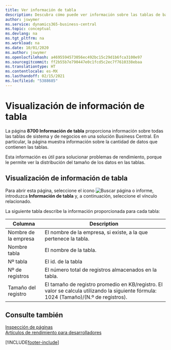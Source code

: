 ```yaml
---
title: Ver información de tabla
description: Descubra cómo puede ver información sobre las tablas de bases de datos directamente desde la interfaz del cliente en Business Central.
author: jswymer
ms.service: dynamics365-business-central
ms.topic: conceptual
ms.devlang: na
ms.tgt_pltfrm: na
ms.workload: na
ms.date: 10/01/2020
ms.author: jswymer
ms.openlocfilehash: a4695594573056ec492bc15c29d1b6fca3100e97
ms.sourcegitcommit: ff2b55b7e790447e0c1fcd5c2ec7f7610338ebaa
ms.translationtype: HT
ms.contentlocale: es-MX
ms.lasthandoff: 02/15/2021
ms.locfileid: "5388685"
---
```

# <a name="viewing-table-information"></a>Visualización de información de tabla

La página **8700 Información de tabla** proporciona información sobre todas las tablas de sistema y de negocios en una solución Business Central. En particular, la página muestra información sobre la cantidad de datos que contienen las tablas.

Esta información es útil para solucionar problemas de rendimiento, porque le permite ver la distribución del tamaño de los datos en las tablas.

## <a name="viewing-table-information"></a>Visualización de información de tabla

Para abrir esta página, seleccione el icono ![Buscar página o informe](media/ui-search/search_small.png "Icono de Buscar por página o informe"), introduzca **Información de tabla** y, a continuación, seleccione el vínculo relacionado.

La siguiente tabla describe la información proporcionada para cada tabla:

|Columna|Description|
|------|-----------|
|Nombre de la empresa|El nombre de la empresa, si existe, a la que pertenece la tabla.|
|Nombre tabla|El nombre de la tabla.|
|Nº tabla|El id. de la tabla|
|Nº de registros|El número total de registros almacenados en la tabla.|
|Tamaño del registro|El tamaño de registro promedio en KB/registro. El valor se calcula utilizando la siguiente fórmula: 1024 (Tamaño)/(N.º de registros). |

## <a name="see-also"></a>Consulte también

[Inspección de páginas](across-inspect-page.md)  
[Artículos de rendimiento para desarrolladores](/dynamics365/business-central/dev-itpro/performance/performance-developer)  


[!INCLUDE[footer-include](includes/footer-banner.md)]
